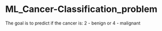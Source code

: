 # ML_Cancer-Classification_problem
The goal is to predict if the cancer is: 2 - benign or 4 - malignant

